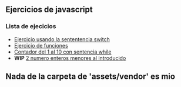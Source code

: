 ## Ejercicios de javascript

### Lista de ejecicios
- [Ejercicio usando la sententencia switch](./ejer_switch/index.html)
- [Ejercicio de funciones](./ejer_funciones/index.html)
- [Contador del 1 al 10 con sentencia while](./ejer_while_contador/index.html)
- **WIP** [2 numero enteros menores al introducido](./ejer_while_contador/index.html)

## Nada de la carpeta de 'assets/vendor' es mio
